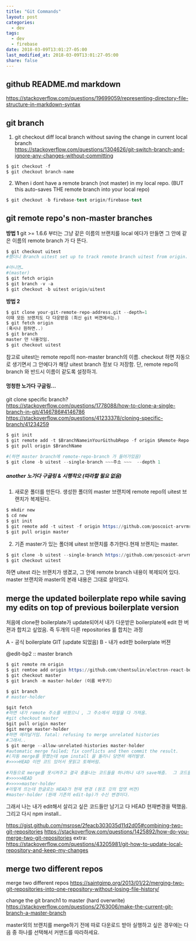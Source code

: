 ```yaml
---
title: "Git Commands"
layout: post
categories:
  - dev
tags:
  - dev
  - firebase
date: 2018-03-09T13:01:27-05:00
last_modified_at: 2018-03-09T13:01:27-05:00
share: false
---
```


## github README.md markdown
https://stackoverflow.com/questions/19699059/representing-directory-file-structure-in-markdown-syntax

## git branch

1. git checkout diff local branch without saving the change in current local branch		
https://stackoverflow.com/questions/1304626/git-switch-branch-and-ignore-any-changes-without-committing			

```s	
$ git checkout -f				
$ git checkout branch-name				
```

2. When i dont have a remote branch (not master) in my local repo. (BUT this auto-saves THE remote branch into your local repo)

```s
$ git checkout -b firebase-test origin/firebase-test				
```

## git remote repo's non-master branches 

**방법 1**
git >= 1.6.6 부터는 그냥 같은 이름의 브랜치를 local 에다가 만들면
그 안에 같은 이름의 remote branch 가 다 뜬다.
```s
$ git checkout uitest 
#했더니 Branch uitest set up to track remote branch uitest from origin. Switched to a new branch 'uitest' 배출

#아니면…
#(master)
$ git fetch origin
$ git branch -v -a
$ git checkout -b uitest origin/uitest
```

**방법 2**
```s
$ git clone your-git-remote-repo-address.git --depth=1
이때 모든 브랜치도 다 다운받음 (최신 git 버젼에서는.)
$ git fetch origin 
(혹시나 원하면..)
$ git branch
master 만 나올것임.
$ git checkout uitest 
```
참고로 uitest는 remote repo의 non-master branch의 이름. checkout 하면 자동으로 생기면서 그 안에다가 해당 uitest branch 정보 다 저장함. 단, remote repo의 branch 와 반드시 이름이 같도록 설정하긔.


#### 멍청한 노가다 구글링...
git clone specific branch?
https://stackoverflow.com/questions/1778088/how-to-clone-a-single-branch-in-git/4146786#4146786
https://stackoverflow.com/questions/41233378/cloning-specific-branch/41234259

```s
$ git init
$ git remote add -t $BranchNameinYourGithubRepo -f origin $Remote-Repo-url
$ git pull origin $BranchName

#(하면 master branch에 remote-repo-branch 가 들어가있음)
$ git clone -b uitest --single-branch ~~~주소 ~~~  --depth 1
```
##### another 노가다 구글링 & 시행착오 (따라할 필요 없음)

1. 새로운 폴더를 만든다. 생성한 폴더의 master 브랜치에 remote repo의 uitest 브랜치가 복제된다.

```s
$ mkdir new
$ cd new
$ git init
$ git remote add -t uitest -f origin https://github.com/poscoict-arvrmr/second.git
$ git pull origin master
```

2. 기존 master가 있는 폴더에 uitest 브랜치를 추가한다.현재 브랜치는 master.

```s
$ git clone -b uitest --single-branch https://github.com/poscoict-arvrmr/second.git --depth 1
$ git checkout uitest
```

하면 uitest 라는 브랜치가 생겼고, 그 안에 remote branch 내용이 복제되어 있다. master 브랜치와 master의 본래 내용은 그대로 살아있다.


## merge the updated boilerplate repo while saving my edits on top of previous boilerplate version

처음에 clone한 boilerplate가 update되어서
내가 다운받은 boilerplate에 edit 한 버젼과 합치고 싶었음.
즉 두개의 다른 repositories 를 합치는 과정

A - 공식 boilerplate GIT (update 되었음)
B - 내가 edit한 boilerplate 버젼


@edit-bp2 :: master branch
```s
$ git remote rm origin
$ git remtoe add origin https://github.com/chentsulin/electron-react-boilerplate 원조 깃
$ git checkout master
$ git branch -m master-holder (이름 바꾸기)

$ git branch
# master-holder

$git fetch 
#하면 내가 remote 주소를 바꿨으니 , 그 주소에서 파일을 다 가져옴.
#git checkout master
$git pull origin master
$git merge master-holder
#하면 에러날거임. fatal: refusing to merge unrelated histories
#그래서..
$ git merge --allow-unrelated-histories master-holder
#automatic merge failed; fix conflicts and then commit the result.
#(자동 merge를 못했는데 npm install 을 돌리니 당연히 에러발생. 
#>>>>HEAD 이딴 코드 있어서 못읽고 토해버림.
 
#자동으로 merge를 못시켜주고 결국 충돌나는 코드들을 하나하나 내가 save해줌.  그 코드들에 들어가면 
#>>>>>HEAD
#>>>>>master-holder
#이렇게 뜨는데 한글로는 HEAD가 현재 변경 (원조 깃의 업뎃 버젼)
#master-holder (원래 기존의 edit-bp)가 수신 변경이다.
```
그래서 나는 내가 edit해서 살리고 싶은 코드들만 남기고 다 HEAD 현재변경을 택했음. 
그리고 다시 npm install..

https://gist.github.com/msrose/2feacb303035d11d2d05#combining-two-git-repositories
https://stackoverflow.com/questions/1425892/how-do-you-merge-two-git-repositories
extra: https://stackoverflow.com/questions/43205981/git-how-to-update-local-repository-and-keep-my-changes


## merge two different repos

merge two different repos
https://saintgimp.org/2013/01/22/merging-two-git-repositories-into-one-repository-without-losing-file-history/


change the git branch1 to master (hard overwrite)
https://stackoverflow.com/questions/2763006/make-the-current-git-branch-a-master-branch


master외의 브랜치를 merge하기 전에 따로 다운로드 받아 실행하고 싶은 경우에는 다음 중 하나를 선택해서 커맨드를 따라하세요.

